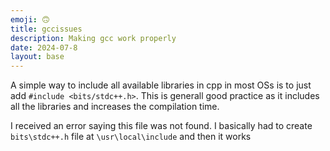 ```yaml
---
emoji: 🙃
title: gccissues
description: Making gcc work properly
date: 2024-07-8
layout: base
---
```


A simple way to include all available libraries in cpp in most OSs is to just add `#include <bits/stdc++.h>`. 
This is generall good practice as it includes all the libraries and increases the compilation time.

I received an error saying this file was not found.
I basically had to create `bits\stdc++.h` file at `\usr\local\include` and then it works